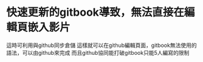 # 快速更新的gitbook導致，無法直接在編輯頁嵌入影片
這時可利用與github同步倉儲
這樣就可以在github編輯頁面，gitbook無法使用的語法，可以由github來完成
而且github協同能打破gitbook只能5人編寫的限制
